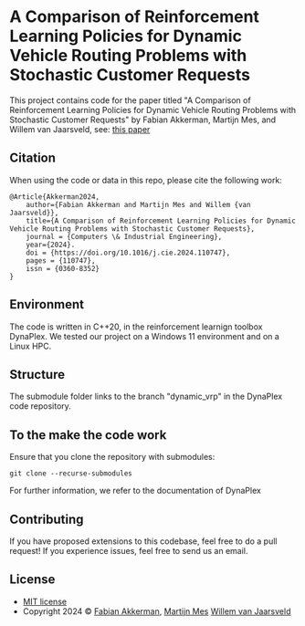 # A Comparison of Reinforcement Learning Policies for Dynamic Vehicle Routing Problems with Stochastic Customer Requests

This project contains code for the paper titled "A Comparison of Reinforcement Learning Policies for Dynamic Vehicle Routing Problems with Stochastic Customer Requests" by Fabian Akkerman, Martijn Mes, and Willem van Jaarsveld, see: [this paper](https://doi.org/10.1016/j.cie.2024.110747)

## Citation

When using the code or data in this repo, please cite the following work:

```
@Article{Akkerman2024,
	author={Fabian Akkerman and Martijn Mes and Willem {van Jaarsveld}},
	title={A Comparison of Reinforcement Learning Policies for Dynamic Vehicle Routing Problems with Stochastic Customer Requests},
	journal = {Computers \& Industrial Engineering},
	year={2024}.
	doi = {https://doi.org/10.1016/j.cie.2024.110747},
	pages = {110747},
	issn = {0360-8352}
}
```

## Environment

The code is written in C++20, in the reinforcement learnign toolbox DynaPlex. We tested our project on a Windows 11 environment and on a Linux HPC.


## Structure

The submodule folder links to the branch "dynamic_vrp" in the DynaPlex code repository.


## To the make the code work

Ensure that you clone the repository with submodules:

```
git clone --recurse-submodules
```

For further information, we refer to the documentation of DynaPlex
 
## Contributing

If you have proposed extensions to this codebase, feel free to do a pull request! If you experience issues, feel free to send us an email.

## License
* [MIT license](https://opensource.org/license/mit/)
* Copyright 2024 © [Fabian Akkerman](https://people.utwente.nl/f.r.akkerman), [Martijn Mes](https://www.utwente.nl/en/bms/iebis/staff/mes/) [Willem van Jaarsveld](https://www.tue.nl/en/research/researchers/willem-van-jaarsveld)
